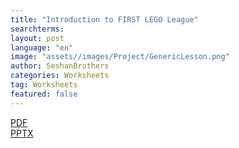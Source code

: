 ```yaml
---
title: "Introduction to FIRST LEGO League"
searchterms:
layout: post
language: "en"
image: "assets//images/Project/GenericLesson.png"
author: SeshanBrothers
categories: Worksheets
tag: Worksheets
featured: false
---
```


<a href="/translations/en-us/Worksheets/IntrotoFLLSUBMERGED.pdf">PDF</a>
<br>
<a href="/translations/en-us/Worksheets/IntrotoFLLSUBMERGED.pptx">PPTX</a> <br>
